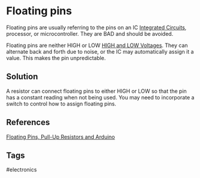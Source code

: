 # Floating pins  

Floating pins are usually referring to the pins on an IC [Integrated Circuits](../202305121825), processor, or microcontroller. They are BAD and should be avoided.   

Floating pins are neither HIGH or LOW [HIGH and LOW Voltages](../202305121857). They can alternate back and forth due to noise, or the IC  may automatically assign it a value. This makes the pin unpredictable.   

## Solution
A resistor can connect floating pins to either HIGH or LOW so that the pin has a constant reading when not being used. You may need to incorporate a switch to control how to assign floating pins.  

## References
[Floating Pins, Pull-Up Resistors and Arduino](https://www.programmingelectronics.com/floating-pins-pull-up-resistors-and-arduino/)

## Tags
#electronics
